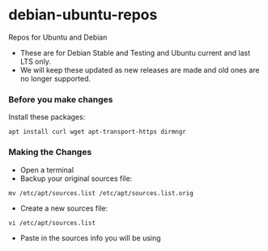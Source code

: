 # debian-ubuntu-repos
Repos for Ubuntu and Debian

* These are for Debian Stable and Testing and Ubuntu current and last LTS only.
* We will keep these updated as new releases are made and old ones are no longer supported.

### Before you make changes
Install these packages:

```
apt install curl wget apt-transport-https dirmngr
```

### Making the Changes
* Open a terminal
* Backup your original sources file:

```
mv /etc/apt/sources.list /etc/apt/sources.list.orig
```
* Create a new sources file:
```
vi /etc/apt/sources.list
```
* Paste in the sources info you will be using

